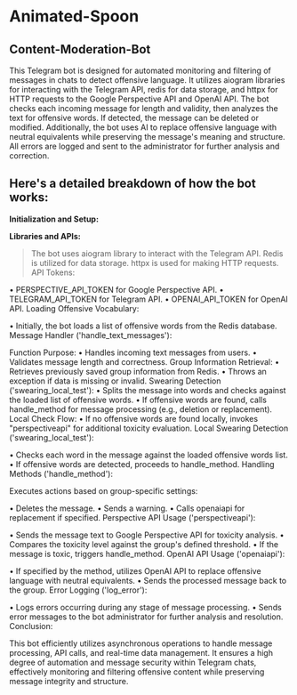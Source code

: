 # Animated-Spoon


## Content-Moderation-Bot

This Telegram bot is designed for automated monitoring and filtering of messages in chats to detect offensive language. It utilizes aiogram libraries for interacting with the Telegram API, redis for data storage, and httpx for HTTP requests to the Google Perspective API and OpenAI API. The bot checks each incoming message for length and validity, then analyzes the text for offensive words. If detected, the message can be deleted or modified. Additionally, the bot uses AI to replace offensive language with neutral equivalents while preserving the message's meaning and structure. All errors are logged and sent to the administrator for further analysis and correction.


## Here's a detailed breakdown of how the bot works:

__Initialization and Setup:__

__Libraries and APIs:__

> The bot uses aiogram library to interact with the Telegram API.
>  Redis is utilized for data storage.
> httpx is used for making HTTP requests.
API Tokens:

• PERSPECTIVE_API_TOKEN for Google Perspective API. • TELEGRAM_API_TOKEN for Telegram API. • OPENAI_API_TOKEN for OpenAI API.
Loading Offensive Vocabulary:

• Initially, the bot loads a list of offensive words from the Redis database.
Message Handler ('handle_text_messages'):

Function Purpose: • Handles incoming text messages from users. • Validates message length and correctness.
Group Information Retrieval: • Retrieves previously saved group information from Redis. • Throws an exception if data is missing or invalid.
Swearing Detection ('swearing_local_test'): • Splits the message into words and checks against the loaded list of offensive words. • If offensive words are found, calls handle_method for message processing (e.g., deletion or replacement).
Local Check Flow: • If no offensive words are found locally, invokes "perspectiveapi" for additional toxicity evaluation.
Local Swearing Detection ('swearing_local_test'):

• Checks each word in the message against the loaded offensive words list. • If offensive words are detected, proceeds to handle_method.
Handling Methods ('handle_method'):

Executes actions based on group-specific settings:

• Deletes the message. • Sends a warning. • Calls openaiapi for replacement if specified.
Perspective API Usage ('perspectiveapi'):

• Sends the message text to Google Perspective API for toxicity analysis. • Compares the toxicity level against the group's defined threshold. • If the message is toxic, triggers handle_method.
OpenAI API Usage ('openaiapi'):

• If specified by the method, utilizes OpenAI API to replace offensive language with neutral equivalents. • Sends the processed message back to the group.
Error Logging ('log_error'):

• Logs errors occurring during any stage of message processing. • Sends error messages to the bot administrator for further analysis and resolution.
Conclusion:

This bot efficiently utilizes asynchronous operations to handle message processing, API calls, and real-time data management. It ensures a high degree of automation and message security within Telegram chats, effectively monitoring and filtering offensive content while preserving message integrity and structure.
